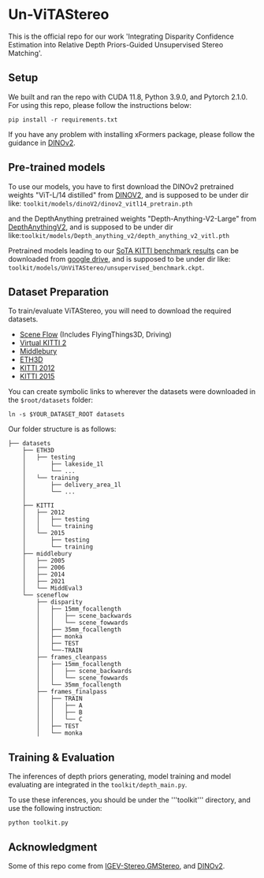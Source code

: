 # Un-ViTAStereo
This is the official repo for our work 'Integrating Disparity Confidence Estimation into Relative Depth Priors-Guided Unsupervised Stereo Matching'.

## Setup
We built and ran the repo with CUDA 11.8, Python 3.9.0, and Pytorch 2.1.0. For using this repo, please follow the instructions below:
```
pip install -r requirements.txt
```

If you have any problem with installing xFormers package, please follow the guidance in [DINOv2](https://github.com/facebookresearch/dinov2).

## Pre-trained models

To use our models, you have to first download the DINOv2 pretrained weights "ViT-L/14 distilled" from [DINOV2](https://github.com/facebookresearch/dinov2), and is supposed to be under dir like: ```toolkit/models/dinoV2/dinov2_vitl14_pretrain.pth```

and the DepthAnything pretrained weights "Depth-Anything-V2-Large" from [DepthAnythingV2](https://github.com/DepthAnything/Depth-Anything-V2), and is supposed to be under dir like:```toolkit/models/Depth_anything_v2/depth_anything_v2_vitl.pth```

Pretrained models leading to our [SoTA KITTI benchmark results](https://www.cvlibs.net/datasets/kitti/eval_stereo_flow.php?benchmark=stereo) can be downloaded from [google drive](https://drive.google.com/file/d/1KWsLsyMlF9JkN-qnQt2BInaUSOzkV8dO/view?usp=sharing), and is supposed to be under dir like: `toolkit/models/UnViTAStereo/unsupervised_benchmark.ckpt`.

## Dataset Preparation
To train/evaluate ViTAStereo, you will need to download the required datasets.

* [Scene Flow](https://lmb.informatik.uni-freiburg.de/resources/datasets/SceneFlowDatasets.en.html#:~:text=on%20Academic%20Torrents-,FlyingThings3D,-Driving) (Includes FlyingThings3D, Driving)
* [Virtual KITTI 2](https://europe.naverlabs.com/research/computer-vision/proxy-virtual-worlds-vkitti-2/)
* [Middlebury](https://vision.middlebury.edu/stereo/data/)
* [ETH3D](https://www.eth3d.net/datasets#low-res-two-view-test-data)
* [KITTI 2012](http://www.cvlibs.net/datasets/kitti/eval_stereo_flow.php?benchmark=stereo)
* [KITTI 2015](http://www.cvlibs.net/datasets/kitti/eval_scene_flow.php?benchmark=stereo)

You can create symbolic links to wherever the datasets were downloaded in the `$root/datasets` folder:

```shell
ln -s $YOUR_DATASET_ROOT datasets
```

Our folder structure is as follows:

```
├── datasets
    ├── ETH3D
    │   ├── testing
    │       ├── lakeside_1l
    │       └── ...
    │   └── training
    │       ├── delivery_area_1l
    │       └── ...
    │
    ├── KITTI
    │   ├── 2012
    │   │   ├── testing
    │   │   └── training
    │   └── 2015
    │       ├── testing
    │       └── training
    ├── middlebury
    │   ├── 2005
    │   ├── 2006
    │   ├── 2014
    │   ├── 2021
    │   └── MiddEval3
    └── sceneflow
        ├── disparity
        │   ├── 15mm_focallength
        │   │   ├── scene_backwards
        │   │   └── scene_fowwards
        │   ├── 35mm_focallength
        │   ├── monka
        │   ├── TEST
        │   └──-TRAIN
        ├── frames_cleanpass
        │   ├── 15mm_focallength
        │   │   ├── scene_backwards
        │   │   └── scene_fowwards
        │   └── 35mm_focallength
        ├── frames_finalpass
        │   ├── TRAIN
        │   │   ├── A
        │   │   ├── B
        │   │   └── C
        │   ├── TEST
        │   └── monka
```
## Training & Evaluation
The inferences of depth priors generating, model training and model evaluating are integrated in the  `toolkit/depth_main.py`. 

To use these inferences, you should be under the '''toolkit''' directory, and use the following instruction:

```python toolkit.py```

## Acknowledgment

Some of this repo come from [IGEV-Stereo](https://github.com/gangweiX/IGEV),[GMStereo](https://github.com/autonomousvision/unimatch), and [DINOv2](https://github.com/facebookresearch/dinov2).
